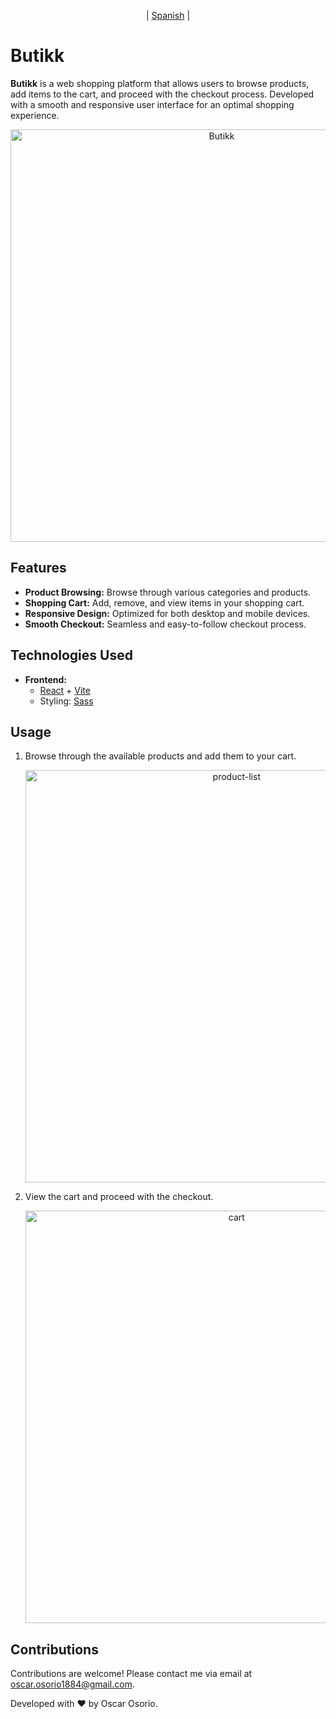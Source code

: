 <p align="center">
  | <a href="https://github.com/OsOsorioP/Butikk/blob/main/README.md" target="_blank">Spanish</a> |
</p>

# Butikk

**Butikk** is a web shopping platform that allows users to browse products, add items to the cart, and proceed with the checkout process. Developed with a smooth and responsive user interface for an optimal shopping experience.  

<p align="center">
  <img src="https://via.placeholder.com/660x300" alt="Butikk" title="Home Screen" width="660">
</p>

## Features

- **Product Browsing:** Browse through various categories and products.  
- **Shopping Cart:** Add, remove, and view items in your shopping cart.  
- **Responsive Design:** Optimized for both desktop and mobile devices.  
- **Smooth Checkout:** Seamless and easy-to-follow checkout process.  

## Technologies Used

- **Frontend:**
  - [React](https://reactjs.org/) + [Vite](https://vitejs.dev/)
  - Styling: [Sass](https://sass-lang.com/)
  
## Usage

1. Browse through the available products and add them to your cart.  
   <p align="center">
     <img src="https://via.placeholder.com/660x300" alt="product-list" title="Product List" width="660">
   </p>
2. View the cart and proceed with the checkout.  
   <p align="center">
     <img src="https://via.placeholder.com/660x300" alt="cart" title="Shopping Cart" width="660">
   </p>

## Contributions  

Contributions are welcome! Please contact me via email at oscar.osorio1884@gmail.com.  

Developed with ❤️ by Oscar Osorio.  
